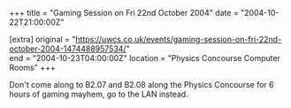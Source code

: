 +++
title = "Gaming Session on Fri 22nd October 2004"
date = "2004-10-22T21:00:00Z"

[extra]
original = "https://uwcs.co.uk/events/gaming-session-on-fri-22nd-october-2004-1474488957534/"    
end = "2004-10-23T04:00:00Z"
location = "Physics Concourse Computer Rooms"
+++

Don't come along to B2.07 and B2.08 along the Physics Concourse for 6 hours of gaming mayhem, go to the LAN instead.

